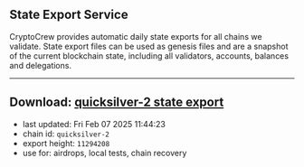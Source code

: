 ## State Export Service
CryptoCrew provides automatic daily state exports for all chains we validate. State export files can be used as genesis files and are a snapshot of the current blockchain state, including all validators, accounts, balances and delegations.

---
**Download: [quicksilver-2 state export](https://dl-eu2.ccvalidators.com/SERVICE/quicksilver/quicksilver-2_export_11294208.json)**
---

- last updated: Fri Feb 07 2025 11:44:23
- chain id: `quicksilver-2`
- export height: `11294208`
- use for: airdrops, local tests, chain recovery
